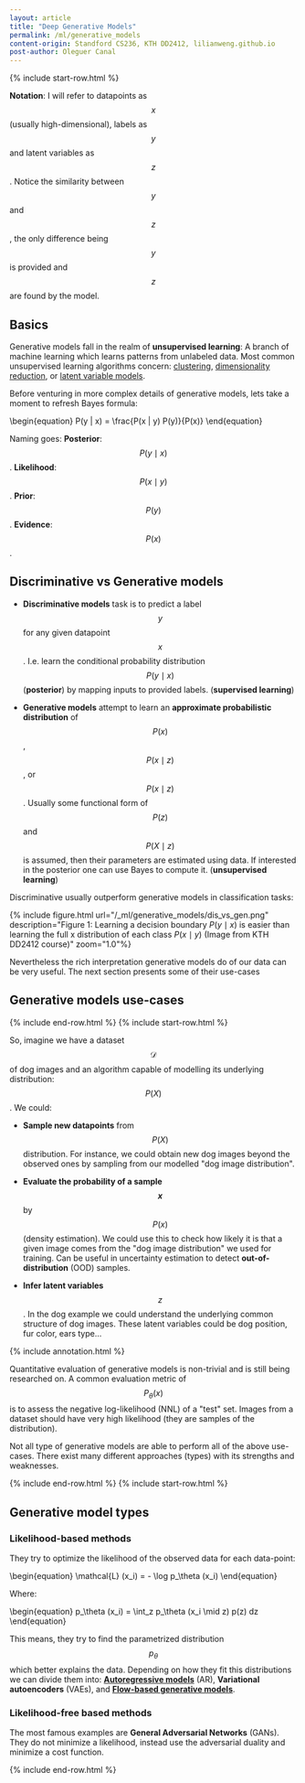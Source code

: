 ```yaml
---
layout: article
title: "Deep Generative Models"
permalink: /ml/generative_models
content-origin: Standford CS236, KTH DD2412, lilianweng.github.io
post-author: Oleguer Canal
---
```

<!--
Disclaimer and authorship:
This article is provided for free only for your personal informational and entertainment purposes. No commercial use of it is allowed.

Please note there might be mistakes. We would be grateful to receive (constructive) criticism if you spot any. You can reach us at: ai.campus.ai@gmail.com or directly open an issue on our github repo: https://github.com/CampusAI/CampusAI.github.io

If considering to use the text please cite the original author/s of the lecture/paper.
Furthermore, please acknowledge our work by adding a link to our website: https://campusai.github.io/ and citing our names: Oleguer Canal and Federico Taschin.
-->

{% include start-row.html %}

**Notation**: I will refer to datapoints as $$x$$ (usually high-dimensional), labels as $$y$$ and latent variables as $$z$$. Notice the similarity between $$y$$ and $$z$$, the only difference being $$y$$ is provided and $$z$$ are found by the model.

<!-- **NB**: _In this post we will focus on **parametric** distribution approximations.
In contrast to non-parametric ones, they
<span style="color:green">scale more efficiently with large datasets</span>
but
<span style="color:red">are limited in the family of distributions they can represent</span>._ -->

## Basics

Generative models fall in the realm of **unsupervised learning**:
A branch of machine learning which learns patterns from unlabeled data.
Most common unsupervised learning algorithms concern: [clustering](https://en.wikipedia.org/wiki/Cluster_analysis), [dimensionality reduction](https://en.wikipedia.org/wiki/Dimensionality_reduction), or [latent variable models](https://en.wikipedia.org/wiki/Latent_variable_model).

Before venturing in more complex details of generative models, lets take a moment to refresh Bayes formula:

\begin{equation}
P(y | x) = \frac{P(x | y) P(y)}{P(x)}
\end{equation}

Naming goes: **Posterior**:  $$P(y \mid x)$$. **Likelihood**:  $$P(x \mid y)$$. **Prior**: $$P(y)$$. **Evidence**: $$P(x)$$.

## Discriminative vs Generative models

- **Discriminative models** task is to predict a label $$y$$ for any given datapoint $$x$$. I.e. learn the conditional probability distribution $$P(y \mid x)$$ (**posterior**) by mapping inputs to provided labels. (**supervised learning**)

- **Generative models** attempt to learn an **approximate probabilistic distribution** of $$P(x)$$, $$P(x \mid z)$$, or $$P(x \mid z)$$. Usually some functional form of $$P(z)$$ and $$P(X \mid z)$$ is assumed, then their parameters are estimated using data. If interested in the posterior one can use Bayes to compute it. (**unsupervised learning**)

Discriminative usually outperform generative models in classification tasks:

{% include figure.html url="/_ml/generative_models/dis_vs_gen.png" description="Figure 1: Learning a decision boundary $P(y \mid x)$ is easier than learning the full x distribution of each class $P(x \mid y)$ (Image from KTH DD2412 course)" zoom="1.0"%}

Nevertheless the rich interpretation generative models do of our data can be very useful. The next section presents some of their use-cases

## Generative models use-cases

{% include end-row.html %}
{% include start-row.html %}

So, imagine we have a dataset $$\mathcal{D}$$ of dog images and an algorithm capable of modelling its underlying distribution: $$P(X)$$.
We could:

- **Sample new datapoints** from $$P(X)$$ distribution. For instance, we could obtain new dog images beyond the observed ones by sampling from our modelled "dog image distribution".

- **Evaluate the probability of a sample $$x$$** by $$P(x)$$ (density estimation). We could use this to check how likely it is that a given image comes from the "dog image distribution" we used for training. Can be useful in uncertainty estimation to detect **out-of-distribution** (OOD) samples.

- **Infer latent variables** $$z$$. In the dog example we could understand the underlying common structure of dog images. These latent variables could be dog position, fur color, ears type...

{% include annotation.html %}

Quantitative evaluation of generative models is non-trivial and is still being researched on. A common evaluation metric of $$P_\theta(x)$$ is to assess the negative log-likelihood (NNL) of a "test" set. Images from a dataset should have very high likelihood (they are samples of the distribution).

Not all type of generative models are able to perform all of the above use-cases. There exist many different approaches (types) with its strengths and weaknesses.

{% include end-row.html %}
{% include start-row.html %}

## Generative model types

### Likelihood-based methods

They try to optimize the likelihood of the observed data for each data-point:

\begin{equation}
\mathcal{L} (x_i) = - \log p_\theta (x_i)
\end{equation}

Where:

\begin{equation}
p_\theta (x_i) = \int_z p_\theta (x_i \mid z) p(z) dz
\end{equation}

This means, they try to find the parametrized distribution $$p_\theta$$ which better explains the data.
Depending on how they fit this distributions we can divide them into: **[Autoregressive models](/ml/autoregressive_models)** (AR), **Variational autoencoders** (VAEs), and **[Flow-based generative models](/ml/flow_models)**.


### Likelihood-free based methods

The most famous examples are **General Adversarial Networks** (GANs).
They do not minimize a likelihood, instead use the adversarial duality and minimize a cost function.

{% include end-row.html %}